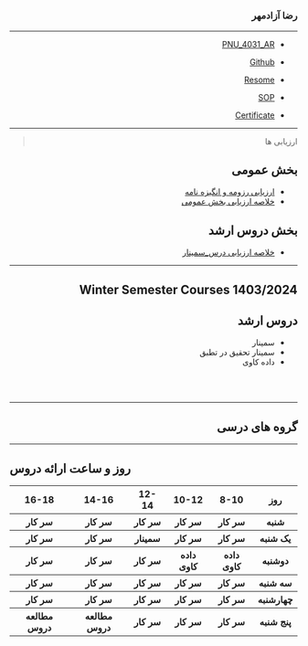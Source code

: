 # 
<div dir="rtl">


### رضا آزادمهر
 
---
- [PNU_4031_AR](https://github.com/reza-azadmehr/PNU_4031_AR)

- [Github](https://github.com/REZA-AZADMEHR)

- [Resome](https://reza-azadmehr.github.io/resume/)

- [SOP](https://reza-azadmehr.github.io/SOP/index.html#sop)
- [Certificate](https://github.com/reza-azadmehr/PNU_4031_AR/blob/b7fd68e00aa4aafb072e165c51f9d035918d707b/_General/certif.png)

------------------
> ارزیابی ها

##  بخش عمومی
- [ارزیابی رزومه و انگیزه نامه](https://github.com/reza-azadmehr/PNU_4031_AR/blob/main/_General/SZ_CV_CheckList_AR_4031.pdf)
- [خلاصه ارزیابی بخش عمومی](https://github.com/reza-azadmehr/PNU_4031_AR/blob/e7249604852a567be5e498f455d0a0ec88ef896f/_General/SZ_GeneralSection_CheckList_AR_4031.pdf)

##  بخش دروس ارشد


- [خلاصه ارزیابی درس_سمینار](https://github.com/reza-azadmehr/PNU_4031_AR/tree/14654add73cf6c180c8a97ced5e34ea7e5671d16/MscSeminar-1)

------------------
## Winter Semester Courses 1403/2024

## دروس ارشد
- سمینار
- سمینار تحقیق در تطبق
- داده کاوی
  
<br>
<br>

--------------

## گروه های درسی


 
    
------------------

<div dir="ltr">

## روز و ساعت ارائه دروس

<table style="width:100%">
  <tr>
    <th >16-18</th>
    <th >14-16</th>
    <th >12-14</th>
    <th>10-12</th>
    <th>8-10</th>
    <th>روز</th>
  </tr>
  <tr>
     <th>سر کار</th>
     <th>سر کار</th>
     <th>سر کار</th>
     <th>سر کار</th>
     <th>سر کار</th>
    <th>شنبه</th>
  </tr>
   <tr>
     <th>سر کار</th>
     <th>سر کار</th>
    <th >سمینار</th>
     <th>سر کار</th>
     <th>سر کار</th>
    <th>یک شنبه</th>
  </tr>
   <tr>
     <th>سر کار</th>
     <th>سر کار</th>
     <th>سر کار</th>
  <th >داده کاوی</th>
    <th >داده کاوی</th>
    <th>دوشنبه</th>
  </tr>
   <tr>
     <th>سر کار</th>
     <th>سر کار</th>
     <th>سر کار</th>
     <th>سر کار</th>
     <th>سر کار</th>
    <th>سه شنبه</th>
  </tr>
   <tr>
     <th>سر کار</th>
     <th>سر کار</th>
     <th>سر کار</th>
     <th>سر کار</th>
     <th>سر کار</th>
    <th>چهارشنبه</th>
  </tr>
   <tr>
  <th>مطالعه دروس</th>
   <th>مطالعه دروس</th>
     <th>سر کار</th>
    <th>سر کار</th>
    <th>سر کار</th>
    <th>پنج شنبه</th>
  </tr>
</table>

 
